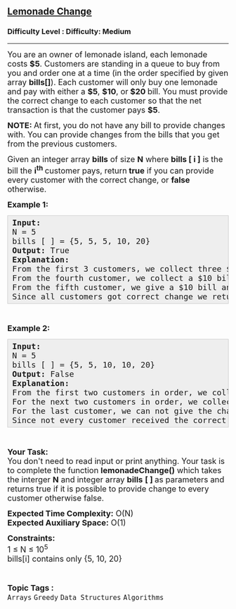 <h2><a href="https://www.geeksforgeeks.org/problems/lemonade-change/1">Lemonade Change</a></h2><h3>Difficulty Level : Difficulty: Medium</h3><hr><div class="problems_problem_content__Xm_eO"><p><span style="font-size: 18px;">You are an owner of lemonade island, each lemonade costs <strong>$5</strong>. Customers are standing in a queue to buy from you and order one at a time (in the order specified by given array <strong>bills[]</strong>). Each customer will only buy one lemonade and pay with either a <strong>$5</strong>, <strong>$10</strong>, or<strong> $20 </strong>bill. You must provide the correct change to each customer so&nbsp;that the net transaction is that the customer pays <strong>$5</strong>.</span></p>
<p><span style="font-size: 18px;"><strong>NOTE: </strong>At first, you do not have any bill to provide changes with. You can provide changes from the bills that you get from the previous customers.</span></p>
<p><span style="font-size: 18px;">Given an integer array <strong>bills</strong>&nbsp;of size <strong>N</strong> where <strong>bills [ i ]</strong> is the bill the <strong>i</strong><sup><strong>th</strong>&nbsp;</sup>customer pays, return<strong> true</strong> if you can provide every customer with the correct change, or <strong>false</strong> otherwise.</span></p>
<p><span style="font-size: 18px;"><strong>Example 1:</strong></span></p>
<pre style="background: rgb(238, 238, 238); border: 1px solid rgb(204, 204, 204); padding: 5px 10px; --darkreader-inline-bgimage: initial; --darkreader-inline-bgcolor: #222426; --darkreader-inline-border-top: #3e4446; --darkreader-inline-border-right: #3e4446; --darkreader-inline-border-bottom: #3e4446; --darkreader-inline-border-left: #3e4446;" data-darkreader-inline-bgimage="" data-darkreader-inline-bgcolor="" data-darkreader-inline-border-top="" data-darkreader-inline-border-right="" data-darkreader-inline-border-bottom="" data-darkreader-inline-border-left=""><span style="font-size: 18px;"><strong>Input:</strong><br>N = 5<br>bills [ ] = {5, 5, 5, 10, 20}<br><strong>Output: </strong>True<br><strong>Explanation:</strong>&nbsp;<br>From the first 3 customers, we collect three $5 bills in order.<br>From the fourth customer, we collect a $10 bill and give back a $5.<br>From the fifth customer, we give a $10 bill and a $5 bill.<br>Since all customers got correct change&nbsp;we return&nbsp;true.</span></pre>
<p>&nbsp;</p>
<p><span style="font-size: 18px;"><strong>Example 2:</strong></span></p>
<pre style="background: rgb(238, 238, 238); border: 1px solid rgb(204, 204, 204); padding: 5px 10px; --darkreader-inline-bgimage: initial; --darkreader-inline-bgcolor: #222426; --darkreader-inline-border-top: #3e4446; --darkreader-inline-border-right: #3e4446; --darkreader-inline-border-bottom: #3e4446; --darkreader-inline-border-left: #3e4446;" data-darkreader-inline-bgimage="" data-darkreader-inline-bgcolor="" data-darkreader-inline-border-top="" data-darkreader-inline-border-right="" data-darkreader-inline-border-bottom="" data-darkreader-inline-border-left=""><span style="font-size: 18px;"><strong>Input:</strong><br>N = 5<br>bills [ ] = {5, 5, 10, 10, 20}<br><strong>Output: </strong>False<br><strong>Explanation:</strong>&nbsp;<br>From the first two customers in order, we collect two $5 bills.<br>For the next two customers in order, we collect a $10 bill and give back a $5 bill.<br>For the last customer, we can not give the change of $15 back because we only have two $10 bills.<br>Since not every customer received the correct change, the answer is false.</span></pre>
<p>&nbsp;</p>
<p><span style="font-size: 18px;"><strong>Your Task:</strong><br>You don't need to read input or print anything. Your task is to complete the function <strong>lemonadeChange()</strong>&nbsp;which takes the interger <strong>N</strong>&nbsp;and integer array <strong>bills</strong> <strong>[ ]&nbsp;</strong>as parameters and returns true if it is possible to provide change to every customer otherwise false.</span></p>
<p><span style="font-size: 18px;"><strong>Expected Time Complexity:</strong>&nbsp;O(N)<br><strong>Expected Auxiliary Space:</strong>&nbsp;O(1)</span></p>
<p><span style="font-size: 18px;"><strong>Constraints:</strong><br>1 ≤ N ≤&nbsp;10<sup>5</sup><br>bills[i] contains only </span><span style="font-size: 18px;">{5, 10, 20}</span></p></div><br><p><span style=font-size:18px><strong>Topic Tags : </strong><br><code>Arrays</code>&nbsp;<code>Greedy</code>&nbsp;<code>Data Structures</code>&nbsp;<code>Algorithms</code>&nbsp;